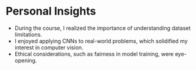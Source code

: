 # Personal Insights

- During the course, I realized the importance of understanding dataset limitations.
- I enjoyed applying CNNs to real-world problems, which solidified my interest in computer vision.
- Ethical considerations, such as fairness in model training, were eye-opening.
